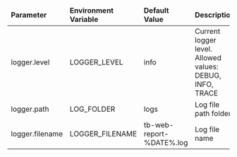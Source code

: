 <table>
  <thead>
      <tr>
          <td style="width: 25%"><b>Parameter</b></td><td style="width: 30%"><b>Environment Variable</b></td><td style="width: 15%"><b>Default Value</b></td><td style="width: 30%"><b>Description</b></td>
      </tr>
  </thead>
  <tbody>
      <tr>
          <td>logger.level</td>
          <td>LOGGER_LEVEL</td>
          <td>info</td>
          <td>Current logger level. Allowed values: DEBUG, INFO, TRACE</td>
      </tr>
      <tr>
          <td>logger.path</td>
          <td>LOG_FOLDER</td>
          <td>logs</td>
          <td>Log file path folder</td>
      </tr>
      <tr>
          <td>logger.filename</td>
          <td>LOGGER_FILENAME</td>
          <td>tb-web-report-%DATE%.log</td>
          <td>Log file name</td>
      </tr>
  </tbody>
</table>
